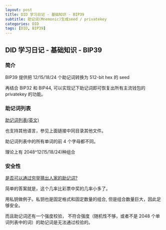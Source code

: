 ```yaml
---
layout: post
title: DID 学习日记 - 基础知识 - BIP39
subtitle: 助记词(Mnemonic)生成seed / privatekey
categories: DID
tags: [DID, BIP39]
---
```


## DID 学习日记 - 基础知识 - BIP39

### 简介

BIP39 提供把 12/15/18/24 个助记词转换为 512-bit hex 的 seed

再结合 BIP32 和 BIP44, 可以实现记下助记词即可恢复出所有主流钱包的 privatekey 的功能。

### 助记词列表

[助记词列表(英文)](https://github.com/bitcoin/bips/blob/master/bip-0039/english.txt)

也支持其他语言，参见上面链接中同目录其他文件。

助记词列表中的所有单词的前 4 个字母都不同。

理论上有 2048^12(15/18/24)种组合

### 安全性

[是否可以通过穷举猜出人家的助记词?](https://www.reddit.com/r/BitcoinBeginners/comments/vthhiz/guessing_a_random_seed_phrase_which_uses_bip39/?rdt=34902)

简单的答案就是，这个几率比彩票中奖的几率小多了。

用私钥做例子。私钥也是固定格式和固定数量的组合, 但是组合数量巨大，因此足够安全。

而且助记词还有一个强度校验， 不符合强度（随机性不够，或者不是 2048 个单词列表中的词）的助记词是无法通过校验的。

